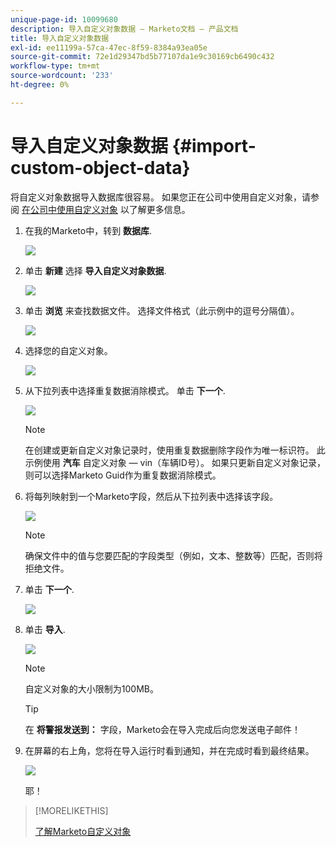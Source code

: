 ```yaml
---
unique-page-id: 10099680
description: 导入自定义对象数据 — Marketo文档 — 产品文档
title: 导入自定义对象数据
exl-id: ee11199a-57ca-47ec-8f59-8384a93ea05e
source-git-commit: 72e1d29347bd5b77107da1e9c30169cb6490c432
workflow-type: tm+mt
source-wordcount: '233'
ht-degree: 0%

---
```


# 导入自定义对象数据 {#import-custom-object-data}

将自定义对象数据导入数据库很容易。 如果您正在公司中使用自定义对象，请参阅 [在公司中使用自定义对象](/help/marketo/product-docs/administration/marketo-custom-objects/understanding-marketo-custom-objects.md#using-custom-objects-with-companies) 以了解更多信息。

1. 在我的Marketo中，转到 **数据库**.

   ![](assets/db-1.png)

1. 单击 **新建** 选择 **导入自定义对象数据**.

   ![](assets/image2016-4-7-10-6-54.png)

1. 单击 **浏览** 来查找数据文件。 选择文件格式（此示例中的逗号分隔值）。

   ![](assets/image2016-4-13-14-3a21-3a53.png)

1. 选择您的自定义对象。

   ![](assets/image2016-4-13-14-3a24-3a54.png)

1. 从下拉列表中选择重复数据消除模式。 单击 **下一个**.

   ![](assets/image2016-4-13-14-3a28-3a7.png)

   >[!NOTE]
   >
   >在创建或更新自定义对象记录时，使用重复数据删除字段作为唯一标识符。 此示例使用 **汽车** 自定义对象 — vin（车辆ID号）。 如果只更新自定义对象记录，则可以选择Marketo Guid作为重复数据消除模式。

1. 将每列映射到一个Marketo字段，然后从下拉列表中选择该字段。

   ![](assets/image2016-4-13-14-3a36-3a57.png)

   >[!NOTE]
   >
   >确保文件中的值与您要匹配的字段类型（例如，文本、整数等）匹配，否则将拒绝文件。

1. 单击 **下一个**.

   ![](assets/image2016-4-13-14-3a38-3a41.png)

1. 单击 **导入**.

   ![](assets/image2016-4-7-13-3a15-3a9.png)

   >[!NOTE]
   >
   >自定义对象的大小限制为100MB。

   >[!TIP]
   >
   >在 **将警报发送到：** 字段，Marketo会在导入完成后向您发送电子邮件！

1. 在屏幕的右上角，您将在导入运行时看到通知，并在完成时看到最终结果。

   ![](assets/image2016-4-13-14-3a41-3a1.png)

   耶！

>[!MORELIKETHIS]
>
>[了解Marketo自定义对象](/help/marketo/product-docs/administration/marketo-custom-objects/understanding-marketo-custom-objects.md)
